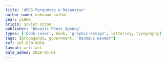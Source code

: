 ```yaml
---
title: 'URSS Perguntas e Respostas'
author_name: unknown author
year: y1960
origin: Soviet Union
publisher: 'Novosti Press Agency'
types: ['book-cover', book, 'graphic-design', lettering, typography]
tags: [propaganda, government, "Bauhaus Geomet"]
ref: sol-030-0054
layout: artifact
date_added: 2020-01-01
---
```

